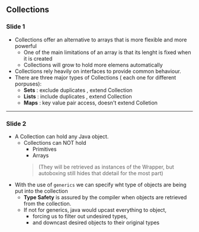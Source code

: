 ## Collections

 ### Slide 1
 
- Collections offer an alternative to arrays that is more flexible and more powerful
  	- One of the main limitations of an array is that its lenght is fixed when it is created
  	- Collections will grow to hold more elemens automatically
- Collections rely heavily on interfaces to provide common behaviour.
- There are three major types of Collections ( each one for different porpuses):
    - **Sets**  : exclude duplicates , extend Collection
    - **Lists** : include duplicates , extend Collection
    - **Maps** : key value pair access, doesn't extend Colletion

---

 ### Slide 2
 
 - A Collection can hold any Java object.
    - Collections can NOT hold
        - Primitives 
        - Arrays
        > (They will be retrieved as instances of the Wrapper, but autoboxing still hides that ddetail for the most part) 
 
 * With  the use of `generics` we can specify wht type of objects are being put into the collection
   *  **Type Safety** is assured by the compiler when objects are retrieved from the collection.
   *  If not for generics, java would upcast everything to object, 
        *    forcing us to filter out undesired types,
        *    and downcast desired objects to their original types
